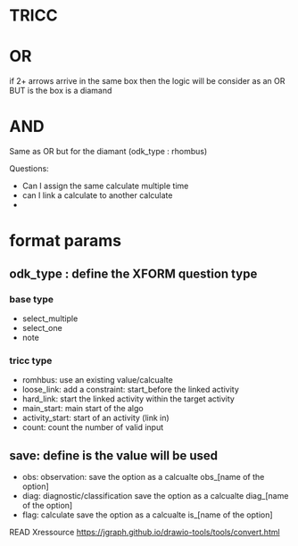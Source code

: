 # TRICC
# OR

if 2+ arrows arrive in the same box then the logic will be consider as an OR BUT is the box is a diamand

# AND

Same as OR but for the diamant (odk_type : rhombus)

Questions:
- Can I assign the same calculate multiple time
- can I link a calculate to another calculate
- 


# format params
## odk_type : define the XFORM question type
### base type
- select_multiple
- select_one
- note

### tricc type
- romhbus: use an existing value/calcualte
- loose_link: add a constraint: start_before the linked activity
- hard_link: start the linked activity within the target activity
- main_start: main start of the algo
- activity_start: start of an activity (link in)
- count: count the number of valid input

## save: define is the value will be used 
- obs: observation: save the option as a calcualte obs_[name of the option]
- diag: diagnostic/classification save the option as a calcualte diag_[name of the option]
- flag: calculate save the option as a calcualte is_[name of the option]

READ Xressource
https://jgraph.github.io/drawio-tools/tools/convert.html

